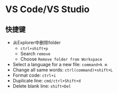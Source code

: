 # VS Code/VS Studio

## 快捷键

- 从Explorer中删除folder
  - `ctrl+shift+p`
  - Search `remove`
  - Choose `Remove folder from Workspace`
- Select a language for a new file: `command+k m`
- Change all same words: `ctrl(command)+shift+L`
- Format code: `ctrl+i`
- Duplicate line: `cmd/ctrl+Shift+d`
- Delete blank line: `shift+Del`
